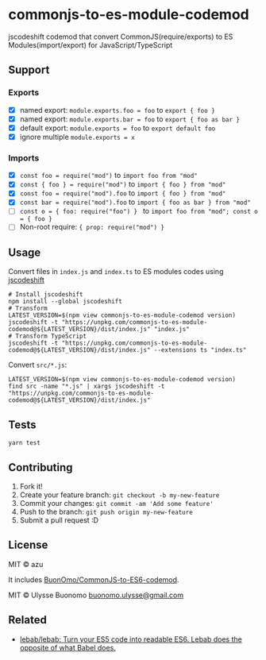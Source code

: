 # commonjs-to-es-module-codemod

jscodeshift codemod that convert CommonJS(require/exports) to ES Modules(import/export) for JavaScript/TypeScript

## Support

### Exports

- [x] named export: `module.exports.foo = foo` to `export { foo }`
- [x] named export: `module.exports.bar = foo` to `export { foo as bar }`
- [x] default export: `module.exports = foo` to `export default foo`
- [x] ignore multiple `module.exports = x`

### Imports

- [x] `const foo = require("mod")` to `import foo from "mod"`
- [x] `const { foo } = require("mod")` to `import { foo } from "mod"`
- [x] `const foo = require("mod").foo` to `import { foo } from "mod"`
- [x] `const bar = require("mod").foo` to `import { foo as bar } from "mod"`
- [ ] `const o = { foo: require("foo") } ` to `import foo from "mod"; const o = { foo }`
- [ ] Non-root require: `{ prop: require("mod") }`

## Usage

Convert files in `index.js` and `index.ts` to ES modules codes using [jscodeshift](https://github.com/facebook/jscodeshift)

    # Install jscodeshift
    npm install --global jscodeshift
    # Transform
    LATEST_VERSION=$(npm view commonjs-to-es-module-codemod version)
    jscodeshift -t "https://unpkg.com/commonjs-to-es-module-codemod@${LATEST_VERSION}/dist/index.js" "index.js"
    # Transform TypeScript
    jscodeshift -t "https://unpkg.com/commonjs-to-es-module-codemod@${LATEST_VERSION}/dist/index.js" --extensions ts "index.ts"

Convert `src/*.js`:

    LATEST_VERSION=$(npm view commonjs-to-es-module-codemod version)
    find src -name "*.js" | xargs jscodeshift -t "https://unpkg.com/commonjs-to-es-module-codemod@${LATEST_VERSION}/dist/index.js"


## Tests

    yarn test

## Contributing

1. Fork it!
2. Create your feature branch: `git checkout -b my-new-feature`
3. Commit your changes: `git commit -am 'Add some feature'`
4. Push to the branch: `git push origin my-new-feature`
5. Submit a pull request :D

## License

MIT © azu

It includes [BuonOmo/CommonJS-to-ES6-codemod](https://github.com/BuonOmo/CommonJS-to-ES6-codemod).

MIT © Ulysse Buonomo <buonomo.ulysse@gmail.com>


## Related

- [lebab/lebab: Turn your ES5 code into readable ES6. Lebab does the opposite of what Babel does.](https://github.com/lebab/lebab)
